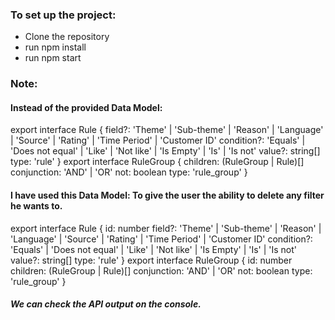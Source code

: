 ### To set up the project:
- Clone the repository
- run npm install
- run npm start


### Note:
#### Instead of the provided Data Model:

export interface Rule {
  field?: 'Theme' | 'Sub-theme' | 'Reason' | 'Language' | 'Source' | 'Rating' | 'Time Period' | 'Customer ID' 
  condition?: 'Equals' | 'Does not equal' | 'Like' | 'Not like' | 'Is Empty' | 'Is' | 'Is not'
  value?: string[]
  type: 'rule'
}
export interface RuleGroup {
  children: (RuleGroup | Rule)[]
  conjunction: 'AND' | 'OR'
  not: boolean
  type: 'rule_group'
}

#### I have used this Data Model: To give the user the ability to delete any filter he wants to.

export interface Rule {
  id: number
  field?: 'Theme' | 'Sub-theme' | 'Reason' | 'Language' | 'Source' | 'Rating' | 'Time Period' | 'Customer ID' 
  condition?: 'Equals' | 'Does not equal' | 'Like' | 'Not like' | 'Is Empty' | 'Is' | 'Is not'
  value?: string[]
  type: 'rule'
}
export interface RuleGroup {
  id: number
  children: (RuleGroup | Rule)[]
  conjunction: 'AND' | 'OR'
  not: boolean
  type: 'rule_group'
}

##### We can check the API output on the console.
